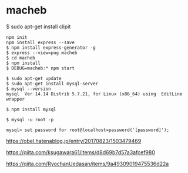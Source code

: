 # macheb

$ sudo apt-get install clipit


````
npm init
npm install express --save
$ npm install express-generator -g
$ express --view=pug macheb
$ cd macheb
$ npm install
$ DEBUG=macheb:* npm start

$ sudo apt-get update
$ sudo apt-get install mysql-server
$ mysql --version
mysql  Ver 14.14 Distrib 5.7.21, for Linux (x86_64) using  EditLine wrapper

$ npm install mysql

$ mysql -u root -p

mysql> set password for root@localhost=password('[password]');

````

https://obel.hatenablog.jp/entry/20170823/1503479469

https://qiita.com/ksugawara61/items/d8d69b7d57a3afcef980

https://qiita.com/RyochanUedasan/items/9a49309019475536d22a
